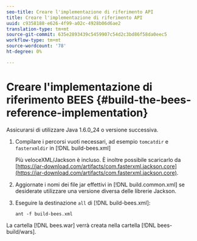```yaml
---
seo-title: Creare l'implementazione di riferimento API
title: Creare l'implementazione di riferimento API
uuid: c9358188-e626-4f99-a02c-4928b06d6ae2
translation-type: tm+mt
source-git-commit: 635e2893439c5459907c54d2c3bd86f58da0eec5
workflow-type: tm+mt
source-wordcount: '78'
ht-degree: 0%

---
```



# Creare l&#39;implementazione di riferimento BEES {#build-the-bees-reference-implementation}

Assicurarsi di utilizzare Java 1.6.0_24 o versione successiva.
1. Compilare i percorsi vuoti necessari, ad esempio `tomcatdir` e `fasterxmldir` in [!DNL build-bees.xml]

   Più veloceXML/Jackson è incluso. È inoltre possibile scaricarlo da [https://jar-download.com/artifacts/com.fasterxml.jackson.core](https://jar-download.com/artifacts/com.fasterxml.jackson.core).
1. Aggiornate i nomi dei file jar effettivi in [!DNL build.common.xml] se desiderate utilizzare una versione diversa delle librerie Jackson.
1. Eseguire la destinazione `all` di [!DNL build-bees.xml]:

   ```
   ant -f build-bees.xml
   ```

La cartella [!DNL bees.war] verrà creata nella cartella [!DNL bees-build/wars].